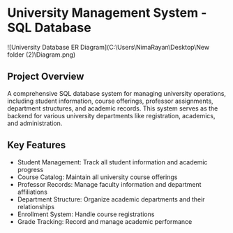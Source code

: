 # University Management System - SQL Database

![University Database ER Diagram](C:\Users\NimaRayan\Desktop\New folder (2)\Diagram.png) 

## Project Overview
A comprehensive SQL database system for managing university operations, including student information, course offerings, professor assignments, department structures, and academic records. This system serves as the backend for various university departments like registration, academics, and administration.

## Key Features
- Student Management: Track all student information and academic progress
- Course Catalog: Maintain all university course offerings
- Professor Records: Manage faculty information and department affiliations
- Department Structure: Organize academic departments and their relationships
- Enrollment System: Handle course registrations
- Grade Tracking: Record and manage academic performance

